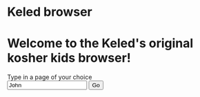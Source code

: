# Keled browser 
<h1>Welcome to the<b> Keled's original kosher kids browser!</b></h1>
        <form>
  <label for="Sitelaunch">Type in a page of your choice</label><br>
  <input type="text" id="fname" name="fname" value="John">
  <input type="submit" value="Go">
